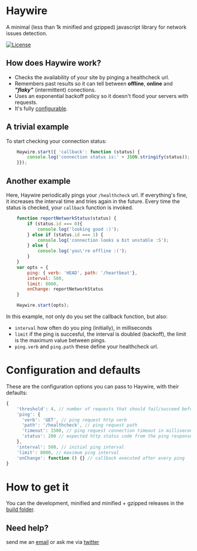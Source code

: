 # Haywire

A minimal (less than 1k minified and gzipped) javascript library for network issues detection.

[![License](https://img.shields.io/apm/l/vim-mode.svg)](http://github.com/omnia-salud/delta/blob/master/LICENSE.txt)

## How does Haywire work?

* Checks the availability of your site by pinging a healthcheck url.
* Remembers past results so it can tell between **offline**, **online** and **_"flaky"_**  (intermittent) conections.
* Uses an exponential backoff policy so it doesn't flood your servers with requests.
* It's fully [configurable](https://github.com/omnia-salud/haywire#configuration-and-defaults).

## A trivial example

To start checking your connection status:

```javascript
    Haywire.start({ 'callback': function (status) {
        console.log('connection status is:' + JSON.stringify(status));
    }});
```

## Another example

Here, Haywire periodically pings your `/healthcheck` url. If everything's fine, it increases the interval time and tries again in the future. Every time the status is checked, your `callback` function is invoked.

```javascript
    function reportNetworkStatus(status) {
        if (status.id === 0){
            console.log('looking good :)');
        } else if (status.id === 1) {
            console.log('connection looks a bit unstable :S');
        } else {
            console.log('you\'re offline :(');
        }
    }
    var opts = {
        ping: { verb: 'HEAD', path: '/heartbeat'},
        interval: 500,
        limit: 8000,
        onChange: reportNetworkStatus
    }

    Haywire.start(opts);
```

In this example, not only do you set the callback function, but also:
* `interval` how often do you ping (initially), in milliseconds
* `limit` if the ping is succesful, the interval is doubled (backoff), the limit is the maximum value between pings.
* `ping.verb` and `ping.path` these define your healthcheck url.

# Configuration and defaults

These are the configuration options you can pass to Haywire, with their defaults:

```javascript
{
    'threshold': 4, // number of requests that should fail/succeed before considering the connection to be offline/online
    'ping': {
      'verb': 'GET', // ping request http verb
      'path': '/healthcheck', // ping request path
      'timeout': 1500, // ping request connection timeout in milliseconds
      'status': 200 // expected http status code from the ping response
    },
    'interval': 500, // initial ping interval
    'limit': 8000, // maximum ping interval
    'onChange': function () {} // callback executed after every ping
}

```

# How to get it

You can the development, minified and minified + gzipped releases in the [build folder](https://github.com/omnia-salud/haywire/tree/master/build).

## Need help?

send me an [email](mailto:pablo@omniasalud.com) or ask me via [twitter](http://twitter.com/fernandezpablo)
